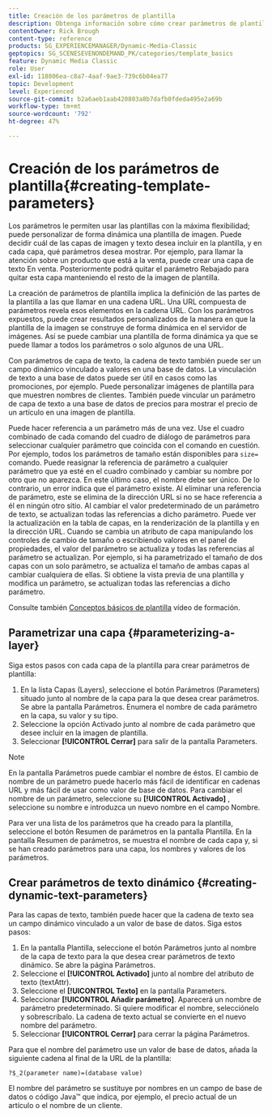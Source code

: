 ```yaml
---
title: Creación de los parámetros de plantilla
description: Obtenga información sobre cómo crear parámetros de plantilla en Adobe Dynamic Media Classic.
contentOwner: Rick Brough
content-type: reference
products: SG_EXPERIENCEMANAGER/Dynamic-Media-Classic
geptopics: SG_SCENESEVENONDEMAND_PK/categories/template_basics
feature: Dynamic Media Classic
role: User
exl-id: 118806ea-c8a7-4aaf-9ae3-739c6b04ea77
topic: Development
level: Experienced
source-git-commit: b2a6aeb1aab420803a8b7dafb0fdeda495e2a69b
workflow-type: tm+mt
source-wordcount: '792'
ht-degree: 47%

---
```


# Creación de los parámetros de plantilla{#creating-template-parameters}

Los parámetros le permiten usar las plantillas con la máxima flexibilidad; puede personalizar de forma dinámica una plantilla de imagen. Puede decidir cuál de las capas de imagen y texto desea incluir en la plantilla, y en cada capa, qué parámetros desea mostrar. Por ejemplo, para llamar la atención sobre un producto que está a la venta, puede crear una capa de texto En venta. Posteriormente podrá quitar el parámetro Rebajado para quitar esta capa manteniendo el resto de la imagen de plantilla.

La creación de parámetros de plantilla implica la definición de las partes de la plantilla a las que llamar en una cadena URL. Una URL compuesta de parámetros revela esos elementos en la cadena URL. Con los parámetros expuestos, puede crear resultados personalizados de la manera en que la plantilla de la imagen se construye de forma dinámica en el servidor de imágenes. Así se puede cambiar una plantilla de forma dinámica ya que se puede llamar a todos los parámetros o solo algunos de una URL.

Con parámetros de capa de texto, la cadena de texto también puede ser un campo dinámico vinculado a valores en una base de datos. La vinculación de texto a una base de datos puede ser útil en casos como las promociones, por ejemplo. Puede personalizar imágenes de plantilla para que muestren nombres de clientes. También puede vincular un parámetro de capa de texto a una base de datos de precios para mostrar el precio de un artículo en una imagen de plantilla.

Puede hacer referencia a un parámetro más de una vez. Use el cuadro combinado de cada comando del cuadro de diálogo de parámetros para seleccionar cualquier parámetro que coincida con el comando en cuestión. Por ejemplo, todos los parámetros de tamaño están disponibles para `size=` comando. Puede reasignar la referencia de parámetro a cualquier parámetro que ya esté en el cuadro combinado y cambiar su nombre por otro que no aparezca. En este último caso, el nombre debe ser único. De lo contrario, un error indica que el parámetro existe. Al eliminar una referencia de parámetro, este se elimina de la dirección URL si no se hace referencia a él en ningún otro sitio. Al cambiar el valor predeterminado de un parámetro de texto, se actualizan todas las referencias a dicho parámetro. Puede ver la actualización en la tabla de capas, en la renderización de la plantilla y en la dirección URL. Cuando se cambia un atributo de capa manipulando los controles de cambio de tamaño o escribiendo valores en el panel de propiedades, el valor del parámetro se actualiza y todas las referencias al parámetro se actualizan. Por ejemplo, si ha parametrizado el tamaño de dos capas con un solo parámetro, se actualiza el tamaño de ambas capas al cambiar cualquiera de ellas. Si obtiene la vista previa de una plantilla y modifica un parámetro, se actualizan todas las referencias a dicho parámetro.

Consulte también [Conceptos básicos de plantilla](https://s7d5.scene7.com/s7viewers/html5/VideoViewer.html?videoserverurl=https://s7d5.scene7.com/is/content/&amp;emailurl=https://s7d5.scene7.com/s7/emailFriend&amp;serverUrl=https://s7d5.scene7.com/is/image/&amp;config=Scene7SharedAssets/Universal_HTML5_Video&amp;contenturl=https://s7d5.scene7.com/skins/&amp;asset=S7tutorials/553_Template%20Basics_converted%20renamed_Dynamic%20Banners-AVS) vídeo de formación.

## Parametrizar una capa {#parameterizing-a-layer}

Siga estos pasos con cada capa de la plantilla para crear parámetros de plantilla:

1. En la lista Capas (Layers), seleccione el botón Parámetros (Parameters) situado junto al nombre de la capa para la que desea crear parámetros. Se abre la pantalla Parámetros. Enumera el nombre de cada parámetro en la capa, su valor y su tipo.
1. Seleccione la opción Activado junto al nombre de cada parámetro que desee incluir en la imagen de plantilla.
1. Seleccionar **[!UICONTROL Cerrar]** para salir de la pantalla Parameters.

>[!NOTE]
>
>En la pantalla Parámetros puede cambiar el nombre de éstos. El cambio de nombre de un parámetro puede hacerlo más fácil de identificar en cadenas URL y más fácil de usar como valor de base de datos. Para cambiar el nombre de un parámetro, seleccione su **[!UICONTROL Activado]** , seleccione su nombre e introduzca un nuevo nombre en el campo Nombre.

Para ver una lista de los parámetros que ha creado para la plantilla, seleccione el botón Resumen de parámetros en la pantalla Plantilla. En la pantalla Resumen de parámetros, se muestra el nombre de cada capa y, si se han creado parámetros para una capa, los nombres y valores de los parámetros.

## Crear parámetros de texto dinámico {#creating-dynamic-text-parameters}

Para las capas de texto, también puede hacer que la cadena de texto sea un campo dinámico vinculado a un valor de base de datos. Siga estos pasos:

1. En la pantalla Plantilla, seleccione el botón Parámetros junto al nombre de la capa de texto para la que desea crear parámetros de texto dinámico. Se abre la página Parámetros.
1. Seleccione el **[!UICONTROL Activado]** junto al nombre del atributo de texto (textAttr).
1. Seleccione el **[!UICONTROL Texto]** en la pantalla Parameters.
1. Seleccionar **[!UICONTROL Añadir parámetro]**. Aparecerá un nombre de parámetro predeterminado. Si quiere modificar el nombre, selecciónelo y sobrescríbalo. La cadena de texto actual se convierte en el nuevo nombre del parámetro.
1. Seleccionar **[!UICONTROL Cerrar]** para cerrar la página Parámetros.

Para que el nombre del parámetro use un valor de base de datos, añada la siguiente cadena al final de la URL de la plantilla:

```as3
?$_2(parameter name)=(database value)
```

El nombre del parámetro se sustituye por nombres en un campo de base de datos o código Java™ que indica, por ejemplo, el precio actual de un artículo o el nombre de un cliente.
